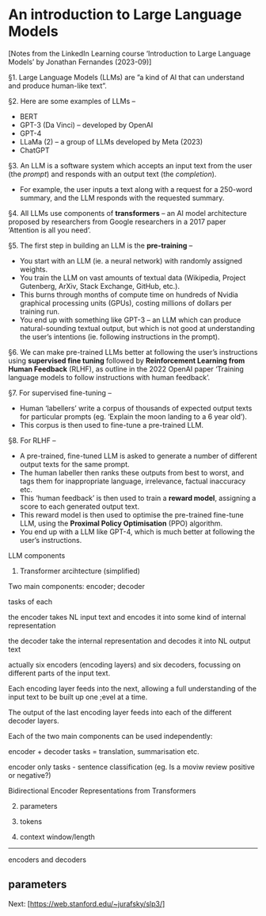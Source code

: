 # An introduction to Large Language Models

[Notes from the LinkedIn Learning course ‘Introduction to Large Language Models’ by Jonathan Fernandes (2023-09)]

§1. Large Language Models (LLMs) are ”a kind of AI that can understand and produce human-like text”.

§2. Here are some examples of LLMs –
- BERT
- GPT-3 (Da Vinci) – developed by OpenAI
- GPT-4
- LLaMa (2) – a group of LLMs developed by Meta (2023)
- ChatGPT

§3. An LLM is a software system which accepts an input text from the user (the *prompt*) and responds with an output text (the *completion*).
- For example, the user inputs a text along with a request for a 250-word summary, and the LLM responds with the requested summary.

§4. All LLMs use components of **transformers** – an AI model architecture proposed by researchers from Google researchers in a 2017 paper ‘Attention is all you need’.

§5. The first step in building an LLM is the **pre-training** –
- You start with an LLM (ie. a neural network) with randomly assigned weights.
- You train the LLM on vast amounts of textual data (Wikipedia, Project Gutenberg, ArXiv, Stack Exchange, GitHub, etc.).
- This burns through months of compute time on hundreds of Nvidia graphical processing units (GPUs), costing millions of dollars per training run.
- You end up with something like GPT-3 – an LLM which can produce natural-sounding textual output, but which is not good at understanding the user’s intentions (ie. following instructions in the prompt).

§6. We can make pre-trained LLMs better at following the user’s instructions using **supervised fine tuning** followed by **Reinforcement Learning from Human Feedback** (RLHF), as outline in the 2022 OpenAI paper ‘Training language models to follow instructions with human feedback’.

§7. For supervised fine-tuning –
- Human ‘labellers’ write a corpus of thousands of expected output texts for particular prompts (eg. ‘Explain the moon landing to a 6 year old’).
- This corpus is then used to fine-tune a pre-trained LLM. 

§8. For RLHF –
- A pre-trained, fine-tuned LLM is asked to generate a number of different output texts for the same prompt.
- The human labeller then ranks these outputs from best to worst, and tags them for inappropriate language, irrelevance, factual inaccuracy etc.
- This ‘human feedback’ is then used to train a **reward model**, assigning a score to each generated output text.
- This reward model is then used to optimise the pre-trained fine-tune LLM, using the **Proximal Policy Optimisation** (PPO) algorithm.
- You end up with a LLM like GPT-4, which is much better at following the user’s instructions.

LLM components

1. Transformer arcihtecture (simplified)

Two main components: encoder; decoder

tasks of each

the encoder takes NL input text and encodes it into some kind of internal representation

the decoder take the internal representation and decodes it into NL output text

actually six encoders (encoding layers) and six decoders, focussing on different parts of the input text.

Each encoding layer feeds into the next, allowing a full understanding of the input text to be built up one ;evel at a time.

The output of the last encoding layer feeds into each of the different decoder layers.

Each of the two main components can be used independently:

encoder + decoder tasks = translation, summarisation etc.

encoder only tasks - sentence classification (eg. Is a moviw review positive or negative?)

Bidirectional Encoder Representations from Transformers





2. parameters

3. tokens

4. context window/length


----
encoders and decoders

parameters
----

Next: [https://web.stanford.edu/~jurafsky/slp3/]


